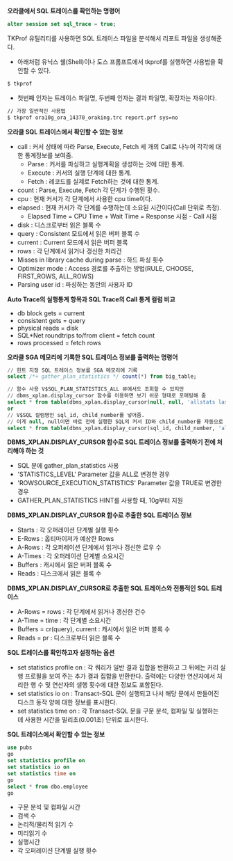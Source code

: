 **오라클에서 SQL 트레이스를 확인하는 명령어**

```sql
alter session set sql_trace = true;
```

TKProf 유틸리티를 사용하면 SQL 트레이스 파일을 분석해서 리포트 파일을 생성해준다.

- 아래처럼 유닉스 쉘(Shell)이나 도스 프롬프트에서 tkprof를 실행하면 사용법을 확인할 수 있다.

```bash
$ tkprof
```

- 첫번째 인자는 트레이스 파일명, 두번째 인자는 결과 파일명, 확장자는 자유이다.

```bash
// 가장 일반적인 사용법
$ tkprof ora10g_ora_14370_oraking.trc report.prf sys=no
```

**오라클 SQL 트레이스에서 확인할 수 있는 정보**

- call : 커서 상태에 따라 Parse, Execute, Fetch 세 개의 Call로 나누어 각각에 대한 통계정보를 보여줌.
    - Parse : 커서를 파싱하고 실행계획을 생성하는 것에 대한 통계.
    - Execute : 커서의 실행 단계에 대한 통계.
    - Fetch : 레코드를 실제로 Fetch하는 것에 대한 통계.
- count : Parse, Execute, Fetch 각 단계가 수행된 횟수.
- cpu : 현재 커서가 각 단계에서 사용한 cpu time이다.
- elapsed : 현재 커서가 각 단계를 수행하는데 소요된 시간이다(Call 단위로 측정).
    - Elapsed Time = CPU Time + Wait Time = Response 시점 - Call 시점
- disk : 디스크로부터 읽은 블록 수
- query : Consistent 모드에서 읽은 버퍼 블록 수
- current : Current 모드에서 읽은 버퍼 블록
- rows : 각 단계에서 읽거나 갱신한 처리건
- Misses in library cache during parse : 하드 파싱 횟수
- Optimizer mode : Access 경로를 추출하는 방법(RULE, CHOOSE, FIRST_ROWS, ALL_ROWS)
- Parsing user id : 파싱하는 동안의 사용자 ID

**Auto Trace의 실행통계 항목과 SQL Trace의 Call 통계 컬럼 비교**

- db block gets = current
- consistent gets = query
- physical reads = disk
- SQL*Net roundtrips to/from client = fetch count
- rows processed = fetch rows

**오라클 SGA 메모리에 기록한 SQL 트레이스 정보를 출력하는 명령어**

```sql
// 힌트 지정 SQL 트레이스 정보를 SGA 메모리에 기록
select /*+ gather_plan_statistics */ count(*) from big_table;

// 함수 사용 V$SQL_PLAN_STATISTICS_ALL 뷰에서도 조회할 수 있지만
// dbms_xplan.display_cursor 함수를 이용하면 보기 쉬운 형태로 포매팅해 줌
select * from table(dbms_xplan.display_cursor(null, null, 'allstats last'));
or
// V$SQL 컬럼명인 sql_id, child_number를 넣어줌. 
// 이게 null, null이면 바로 전에 실행한 SQL의 커서 ID와 child_number를 자동으로 선택함.
select * from table(dbms_xplan.display_cursor(sql_id, child_number, 'allstats last'));
```

**DBMS_XPLAN.DISPLAY_CURSOR 함수로 SQL 트레이스 정보를 출력하기 전에 처리해야 하는 것**

- SQL 문에 gather_plan_statistics 사용
- 'STATISTICS_LEVEL' Parameter 값을 ALL로 변경한 경우
- 'ROWSOURCE_EXECUTION_STATISTICS' Parameter 값을 TRUE로 변경한 경우
- GATHER_PLAN_STATISTICS HINT를 사용할 때, 10g부터 지원

**DBMS_XPLAN.DISPLAY_CURSOR 함수로 추출한 SQL 트레이스 정보**

- Starts : 각 오퍼레이션 단계별 실행 횟수
- E-Rows : 옵티마이저가 예상한 Rows
- A-Rows : 각 오퍼레이션 단계에서 읽거나 갱신한 로우 수
- A-Times : 각 오퍼레이션 단계별 소요시간
- Buffers : 캐시에서 읽은 버퍼 블록 수
- Reads : 디스크에서 읽은 블록 수

**DBMS_XPLAN.DISPLAY_CURSOR로 추출한 SQL 트레이스와 전통적인 SQL 트레이스**

- A-Rows = rows : 각 단계에서 읽거나 갱신한 건수
- A-Time = time : 각 단계별 소요시간
- Buffers = cr(query), current : 캐시에서 읽은 버퍼 블록 수
- Reads = pr : 디스크로부터 읽은 블록 수

**SQL 트레이스를 확인하고자 설정하는 옵션**

- set statistics profile on : 각 쿼리가 일반 결과 집합을 반환하고 그 뒤에는 커리 실행 프로필을 보여 주는 추가 결과 집합을 반환한다. 출력에는 다양한 연산자에서 처리한 행 수 및 연산자의 샐행 횟수에 대한 정보도 포함된다.
- set statistics io on : Transact-SQL 문이 실행되고 나서 해당 문에서 만들어진 디스크 동작 양에 대한 정보를 표시한다.
- set statistics time on : 각 Transact-SQL 문을 구문 분석, 컴파일 및 실행하는 데 사용한 시간을 밀리초(0.001초) 단위로 표시한다.

**SQL 트레이스에서 확인할 수 있는 정보**

```sql
use pubs
go 
set statistics profile on
set statistics io on
set statistics time on
go
select * from dbo.employee
go
```

- 구문 분석 및 컴파일 시간
- 검색 수
- 논리적/물리적 읽기 수
- 미리읽기 수
- 실행시간
- 각 오퍼레이션 단계별 실행 횟수